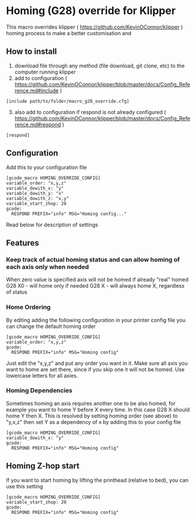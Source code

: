 # Homing (G28) override for Klipper

This macro overrides klipper ( https://github.com/KevinOConnor/klipper ) homing process to make a better customisation and

## How to install 
1. download file through any method (file download, git clone, etc) to the computer running klipper 
2. add to configuration ( https://github.com/KevinOConnor/klipper/blob/master/docs/Config_Reference.md#include )
```
[include path/to/folder/macro_g28_override.cfg]
```
3. also add to configuration if respond is not already configured ( https://github.com/KevinOConnor/klipper/blob/master/docs/Config_Reference.md#respond )
```
[respond]
```

## Configuration
Add this to your configuration file
```
[gcode_macro HOMING_OVERRIDE_CONFIG]
variable_order: "x,y,z"
variable_dowith_x: "y"
variable_dowith_y: "x"
variable_dowith_z: "x,y"
variable_start_zhop: 20
gcode:
  RESPOND PREFIX="info" MSG="Homing config..."
```
Read below for description of settings

## Features

### Keep track of actual homing status and can allow homing of each axis only when needed

When zero value is specified axis will not be homed if already "real" homed
  G28 X0 - will home only if needed
  G28 X - will always home X, regardless of status

### Home Ordering
By editing adding the following configuration in your printer config file you can change the default homing order
```
[gcode_macro HOMING_OVERRIDE_CONFIG]
variable_order: "x,y,z"
gcode:
  RESPOND PREFIX="info" MSG="Homing config"
```
Just edit the "x,y,z" and put any order you want in it. 
Make sure all axis you want to home are set there, since if you skip one it will not be homed. 
Use lowercase letters for all axies.

### Homing Dependencies
Sometimes homing an axis requires another one to be also homed, for example you want to home Y before X every time. In this case G28 X should home Y then X. This is resolved by setting homing order (see above) to "y,x,z" then set Y as a dependency of x by adding this to your config file
```
[gcode_macro HOMING_OVERRIDE_CONFIG]
variable_dowith_x: "y"
gcode:
  RESPOND PREFIX="info" MSG="Homing config"
```

## Homing Z-hop start
If you want to start homing by lifting the printhead (relative to bed), you can use this setting 
```
[gcode_macro HOMING_OVERRIDE_CONFIG]
variable_start_zhop: 20
gcode:
  RESPOND PREFIX="info" MSG="Homing config"
```
